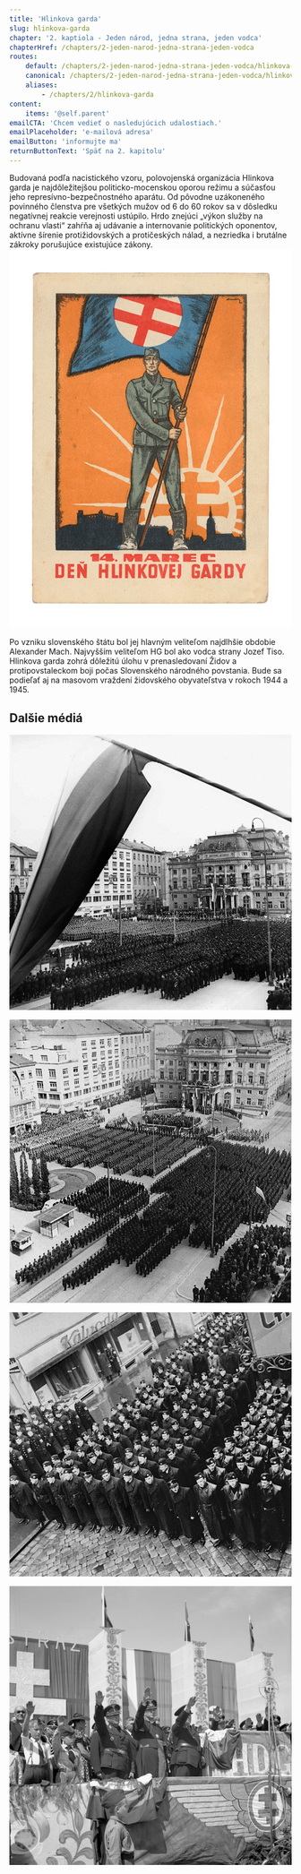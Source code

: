 ```yaml
---
title: 'Hlinkova garda'
slug: hlinkova-garda
chapter: '2. kaptiola - Jeden národ, jedna strana, jeden vodca'
chapterHref: /chapters/2-jeden-narod-jedna-strana-jeden-vodca
routes:
    default: /chapters/2-jeden-narod-jedna-strana-jeden-vodca/hlinkova-garda
    canonical: /chapters/2-jeden-narod-jedna-strana-jeden-vodca/hlinkova-garda
    aliases:
        - /chapters/2/hlinkova-garda
content:
    items: '@self.parent'
emailCTA: 'Chcem vedieť o nasledujúcich udalostiach.'
emailPlaceholder: 'e-mailová adresa'
emailButton: 'informujte ma'
returnButtonText: 'Späť na 2. kapitolu'
---
```


<span class="drop-cap">B</span>udovaná podľa nacistického vzoru, polovojenská organizácia Hlinkova garda je najdôležitejšou politicko-mocenskou oporou režimu a súčasťou jeho represívno-bezpečnostného aparátu. Od pôvodne uzákoneného povinného členstva pre všetkých mužov od 6 do 60 rokov sa v dôsledku negatívnej reakcie verejnosti ustúpilo. Hrdo znejúci „výkon služby na ochranu vlasti“ zahŕňa aj udávanie a internovanie politických oponentov, aktívne šírenie protižidovských a protičeských nálad, a nezriedka i brutálne zákroky porušujúce existujúce zákony. 
[![Andrej Kováčik - 14. marec. Deň Hlinkovej gardy, 1935 – 1939, Slovenské národné múzeum - Historické múzeum, Bratislava](SVK_TMP.151.jpeg "Andrej Kováčik - 14. marec. Deň Hlinkovej gardy")](http://www.webumenia.sk/dielo/SVK:TMP.151?collection=83)

Po vzniku slovenského štátu bol jej hlavným veliteľom najdlhšie obdobie Alexander Mach. Najvyšším veliteľom HG bol ako vodca strany Jozef Tiso. Hlinkova garda zohrá dôležitú úlohu v prenasledovaní Židov a protipovstaleckom boji počas Slovenského národného povstania. Bude sa podieľať aj na masovom vraždení židovského obyvateľstva v rokoch 1944 a 1945.  

## Dalšie médiá

[![Ladislav Roller , Jozef Teslík - Oslavy štátneho sviatku v Bratislave. 14. 3. 1941., Slovenský národný archív, Bratislava – fond STK](SVK_TMP.208.jpeg "Ladislav Roller , Jozef Teslík - Oslavy štátneho sviatku v Bratislave. 14. 3. 1941")](http://www.webumenia.sk/dielo/SVK:TMP.208?collection=83)

[![Ladislav Roller , Jozef Teslík - Oslavy štátneho sviatku v Bratislave. Na námestí sú zoradení členovia Hlinkovej gardy a slovenskej armády, 14. 3. 1941, Slovenský národný archív, Bratislava – fond STK](SVK_TMP.152.jpeg "Ladislav Roller , Jozef Teslík - Oslavy štátneho sviatku v Bratislave. Na námestí sú zoradení členovia Hlinkovej gardy a slovenskej armády")](http://www.webumenia.sk/dielo/SVK:TMP.152?collection=83)

[![Neznámy autor - Odhalenie pamätnej tabule gardistovi Antonovi Kopalovi v Bratislave, 10. 3.1941., Slovenský národný archív, Bratislava – fond STK](SVK_TMP.150.jpeg "Neznámy autor - Odhalenie pamätnej tabule gardistovi Antonovi Kopalovi v Bratislave")](http://www.webumenia.sk/dielo/SVK:TMP.150?collection=83)

[![Neznámy autor - Manifestačný nástup Hlinkovej dopravnej gardy v Bratislave, 1939, Slovenský národný archív, Bratislava – fond STK](SVK_TMP.205.jpeg "Neznámy autor - Manifestačný nástup Hlinkovej dopravnej gardy v Bratislave, 1939")](http://www.webumenia.sk/dielo/SVK:TMP.205?collection=83)